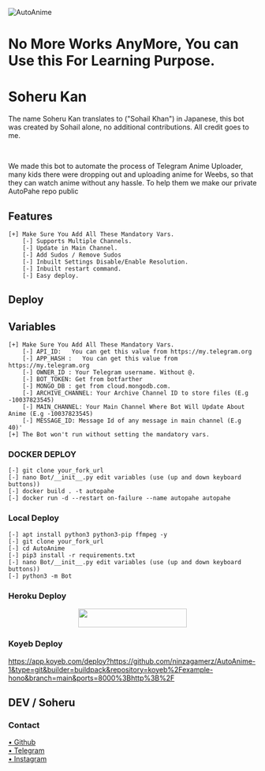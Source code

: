 ![AutoAnime](https://wallpaperaccess.com/full/2061.png)

# No More Works AnyMore, You can Use this For Learning Purpose. 

# Soheru Kan
The name Soheru Kan translates to ("Sohail Khan") in Japanese, this bot was created by Sohail alone, no additional contributions. All credit goes to me.

</br>

We made this bot to automate the process of Telegram Anime Uploader, many kids there were dropping out and uploading anime for Weebs, so that they can watch anime without any hassle. To help them we make our private AutoPahe repo public

## Features 

```
[+] Make Sure You Add All These Mandatory Vars. 
    [-] Supports Multiple Channels. 
    [-] Update in Main Channel.
    [-] Add Sudos / Remove Sudos
    [-] Inbuilt Settings Disable/Enable Resolution.
    [-] Inbuilt restart command.
    [-] Easy deploy.
```

## Deploy

## Variables 
```
[+] Make Sure You Add All These Mandatory Vars. 
    [-] API_ID:   You can get this value from https://my.telegram.org
    [-] APP_HASH :   You can get this value from https://my.telegram.org
    [-] OWNER_ID : Your Telegram username. Without @.
    [-] BOT_TOKEN: Get from botfarther
    [-] MONGO_DB : get from cloud.mongodb.com.
    [-] ARCHIVE_CHANNEL: Your Archive Channel ID to store files (E.g -10037823545)
    [-] MAIN_CHANNEL: Your Main Channel Where Bot Will Update About Anime (E.g -10037823545)
    [-] MESSAGE_ID: Message Id of any message in main channel (E.g 40)'
[+] The Bot won't run without setting the mandatory vars.
```

### DOCKER DEPLOY

```
[-] git clone your_fork_url
[-] nano Bot/__init__.py edit variables (use (up and down keyboard buttons))
[-] docker build . -t autopahe
[-] docker run -d --restart on-failure --name autopahe autopahe
```

### Local Deploy

```
[-] apt install python3 python3-pip ffmpeg -y
[-] git clone your_fork_url
[-] cd AutoAnime 
[-] pip3 install -r requirements.txt
[-] nano Bot/__init__.py edit variables (use (up and down keyboard buttons))
[-] python3 -m Bot
```

### Heroku Deploy
<p align="center"><a href="https://heroku.com/deploy?template=https://github.com/ninzagamerz/AutoAnime-1"> <img src="https://img.shields.io/badge/Deploy%20To%20Heroku-black?style=for-the-badge&logo=heroku" width="220" height="38.45"/></a></p>

### Koyeb Deploy 
https://app.koyeb.com/deploy?https://github.com/ninzagamerz/AutoAnime-1&type=git&builder=buildpack&repository=koyeb%2Fexample-hono&branch=main&ports=8000%3Bhttp%3B%2F

## DEV / Soheru
### Contact

[• Github](https://github.com/soheru)</br>
[• Telegram](https://t.me/sohailkhan_indianime)</br>
[• Instagram](https://instagram.com/soherusan)</br>






